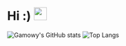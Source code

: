 # Hi :) <img src="https://raw.githubusercontent.com/MartinHeinz/MartinHeinz/master/wave.gif" width="30px">
![Gamowy's GitHub stats](https://github-readme-stats.vercel.app/api?username=Gamowy&show_icons=true&theme=transparent&include_all_commits=true)
![Top Langs](https://github-readme-stats.vercel.app/api/top-langs/?username=Gamowy&layout=compact&theme=transparent&hide=jupyter%20notebook)
